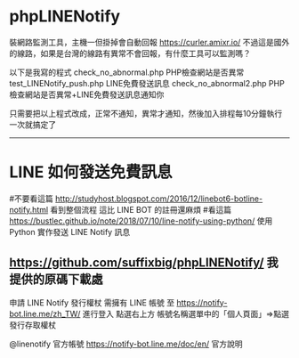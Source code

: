 # phpLINENotify
裝網路監測工具，主機一但掛掉會自動回報
https://curler.amixr.io/
不過這是國外的線路，如果是台灣的線路有異常不會回報，有什麼工具可以監測嗎？

以下是我寫的程式
check_no_abnormal.php		PHP檢查網站是否異常
test_LINENotify_push.php	LINE免費發送訊息
check_no_abnormal2.php		PHP檢查網站是否異常+LINE免費發送訊息通知你

只需要把以上程式改成，正常不通知，異常才通知，然後加入排程每10分鐘執行一次就搞定了

------------------------------------------------------------------------------------------------------------------
# LINE 如何發送免費訊息

#不要看這篇
http://studyhost.blogspot.com/2016/12/linebot6-botline-notify.html 看到整個流程 這比 LINE BOT 的註冊還麻煩
#看這篇
https://bustlec.github.io/note/2018/07/10/line-notify-using-python/ 使用 Python 實作發送 LINE Notify 訊息

https://github.com/suffixbig/phpLINENotify/                    我提供的原碼下載處
--------------------------------------------------------------------------
申請 LINE Notify 發行權杖
需擁有 LINE 帳號
至 https://notify-bot.line.me/zh_TW/ 進行登入
點選右上方 帳號名稱選單中的「個人頁面」=>點選發行存取權杖

@linenotify 官方帳號
https://notify-bot.line.me/doc/en/ 官方說明